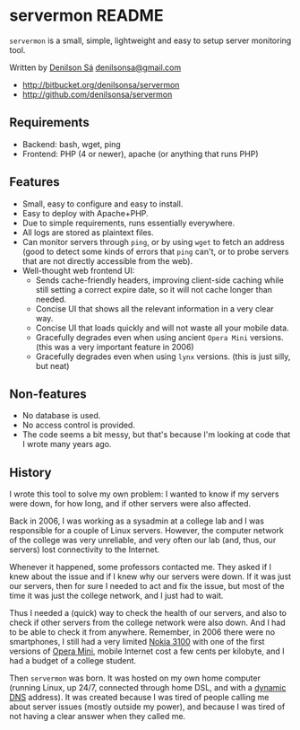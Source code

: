 # servermon README

`servermon` is a small, simple, lightweight and easy to setup server monitoring tool.

Written by [Denilson Sá](http://about.me/denilsonsa) denilsonsa@gmail.com

* http://bitbucket.org/denilsonsa/servermon
* http://github.com/denilsonsa/servermon

## Requirements

- Backend: bash, wget, ping
- Frontend: PHP (4 or newer), apache (or anything that runs PHP)

## Features

* Small, easy to configure and easy to install.
* Easy to deploy with Apache+PHP.
* Due to simple requirements, runs essentially everywhere.
* All logs are stored as plaintext files.
* Can monitor servers through `ping`, or by using `wget` to fetch an address
  (good to detect some kinds of errors that `ping` can't, or to probe servers
  that are not directly accessible from the web).
* Well-thought web frontend UI:
  * Sends cache-friendly headers, improving client-side caching while still
	setting a correct expire date, so it will not cache longer than needed.
  * Concise UI that shows all the relevant information in a very clear way.
  * Concise UI that loads quickly and will not waste all your mobile data.
  * Gracefully degrades even when using ancient `Opera Mini` versions. (this
    was a very important feature in 2006)
  * Gracefully degrades even when using `lynx` versions. (this is just silly,
    but neat)

## Non-features

* No database is used.
* No access control is provided.
* The code seems a bit messy, but that's because I'm looking at code that I
  wrote many years ago.

## History

I wrote this tool to solve my own problem: I wanted to know if my servers were
down, for how long, and if other servers were also affected.

Back in 2006, I was working as a sysadmin at a college lab and I was
responsible for a couple of Linux servers. However, the computer network of the
college was very unreliable, and very often our lab (and, thus, our servers)
lost connectivity to the Internet.

Whenever it happened, some professors contacted me. They asked if I knew about
the issue and if I knew why our servers were down. If it was just our servers,
then for sure I needed to act and fix the issue, but most of the time it was
just the college network, and I just had to wait.

Thus I needed a (quick) way to check the health of our servers, and also to
check if other servers from the college network were also down. And I had to be
able to check it from anywhere. Remember, in 2006 there were no smartphones, I
still had a very limited [Nokia 3100][nokia3100] with one of the first versions
of [Opera Mini][operamini], mobile Internet cost a few cents per kilobyte, and
I had a budget of a college student.

[nokia3100]: http://en.wikipedia.org/wiki/Nokia_3100
[operamini]: http://en.wikipedia.org/wiki/Opera_mini

Then `servermon` was born. It was hosted on my own home computer (running
Linux, up 24/7, connected through home DSL, and with a [dynamic DNS][ddns]
address). It was created because I was tired of people calling me about
server issues (mostly outside my power), and because I was tired of not having
a clear answer when they called me.

[ddns]: http://en.wikipedia.org/wiki/Dynamic_DNS

